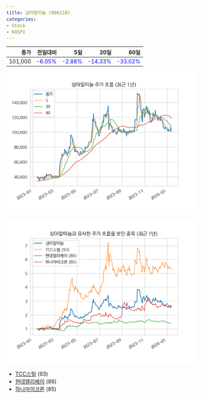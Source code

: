 ```yaml
---
title: 삼아알미늄 (006110)
categories:
- Stock
- KOSPI
---
```


|종가|전일대비|5일|20일|60일|
|---:|-------:|--:|---:|---:|
|101,000|<span style="color: blue">-6.05%</span>|<span style="color: blue">-2.88%</span>|<span style="color: blue">-14.33%</span>|<span style="color: blue">-33.02%</span>|


<!-- more -->

![006110](/assets/images/stock/006110.png)

![006110](/assets/images/stock/006110_sim.png)

- [TCC스틸](/002710/) (93)
- [현대엘리베이](/017800/) (86)
- [하나마이크론](//067310/) (85)